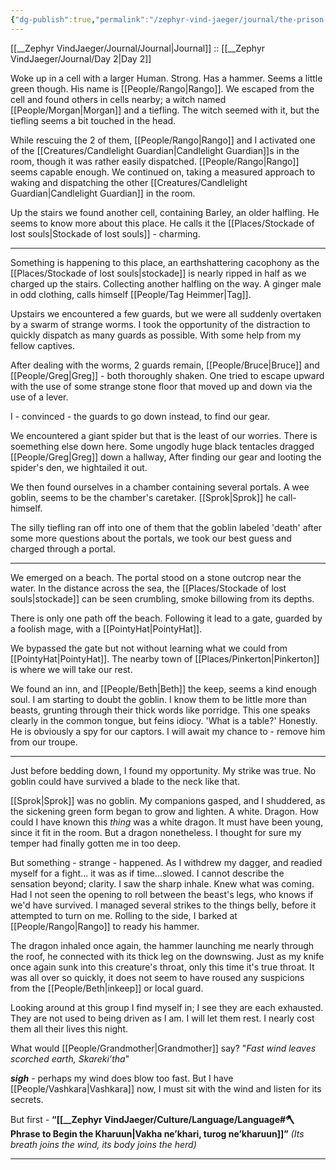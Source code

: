 ```yaml
---
{"dg-publish":true,"permalink":"/zephyr-vind-jaeger/journal/the-prison-escape/"}
---
```



[[__Zephyr VindJaeger/Journal/Journal\|Journal]] :: [[__Zephyr VindJaeger/Journal/Day 2\|Day 2]]

Woke up in a cell with a larger Human. Strong. Has a hammer. Seems a little green though. His name is [[People/Rango\|Rango]]. We escaped from the cell and found others in cells nearby; a witch named [[People/Morgan\|Morgan]] and a tiefling. The witch seemed with it, but the tiefling seems a bit touched in the head. 

While rescuing the 2 of them, [[People/Rango\|Rango]] and I activated one of the [[Creatures/Candlelight Guardian\|Candlelight Guardian]]s in the room, though it was rather easily dispatched. [[People/Rango\|Rango]] seems capable enough. We continued on, taking a measured approach to waking and dispatching the other [[Creatures/Candlelight Guardian\|Candlelight Guardian]] in the room. 

Up the stairs we found another cell, containing Barley, an older halfling. He seems to know more about this place. He calls it the [[Places/Stockade of lost souls\|Stockade of lost souls]] - charming. 

---
Something is happening to this place, an earthshattering cacophony as the [[Places/Stockade of lost souls\|stockade]] is nearly ripped in half as we charged up the stairs. Collecting another halfling on the way. A ginger male in odd clothing, calls himself [[People/Tag Heimmer\|Tag]]. 

Upstairs we encountered a few guards, but we were all suddenly overtaken by a swarm of strange worms. I took the opportunity of the distraction to quickly dispatch as many guards as possible. With some help from my fellow captives. 

After dealing with the worms, 2 guards remain, [[People/Bruce\|Bruce]] and [[People/Greg\|Greg]] - both thoroughly shaken. One tried to escape upward with the use of some strange stone floor that moved up and down via the use of a lever. 

I - convinced - the guards to go down instead, to find our gear. 

We encountered a giant spider but that is the least of our worries. There is soemething else down here. Some ungodly huge black tentacles dragged [[People/Greg\|Greg]] down a hallway, After finding our gear and looting the spider's den, we hightailed it out. 

We then found ourselves in a chamber containing several portals. A wee goblin, seems to be the chamber's caretaker. [[Sprok\|Sprok]] he call-himself. 

The silly tiefling ran off into one of them that the goblin labeled 'death' after some more questions about the portals, we took our best guess and charged through a portal. 

---

We emerged on a beach. The portal stood on a stone outcrop near the water. In the distance across the sea, the [[Places/Stockade of lost souls\|stockade]] can be seen crumbling, smoke billowing from its depths. 

There is only one path off the beach. Following it lead to a gate, guarded by a foolish mage, with a [[PointyHat\|PointyHat]]. 

We bypassed the gate but not without learning what we could from [[PointyHat\|PointyHat]]. The nearby town of [[Places/Pinkerton\|Pinkerton]] is where we will take our rest. 

We found an inn, and [[People/Beth\|Beth]] the keep, seems a kind enough soul.  I am starting to doubt the goblin. I know them to be little more than beasts, grunting through their thick words like porridge. This one speaks clearly in the common tongue, but feins idiocy. 'What is a table?' Honestly. He is obviously a spy for our captors. I will await my chance to - remove him from our troupe. 

---
Just before bedding down, I found my opportunity. My strike was true. No goblin could have survived a blade to the neck like that. 

[[Sprok\|Sprok]] was no goblin. My companions gasped, and I shuddered, as the sickening green form began to grow and lighten. A white. Dragon. How could I have known this *thing* was a white dragon. It must have been young, since it fit in the room. But a dragon nonetheless. I thought for sure my temper had finally gotten me in too deep.

But something - strange - happened. As I withdrew my dagger, and readied myself for a fight... it was as if time...slowed. I cannot describe the sensation beyond; clarity. I saw the sharp inhale. Knew what was coming. Had I not seen the opening to roll between the beast's legs, who knows if we'd have survived. I managed several strikes to the things belly, before it attempted to turn on me. Rolling to the side, I barked at [[People/Rango\|Rango]] to ready his hammer. 

The dragon inhaled once again, the hammer launching me nearly through the roof, he connected with its thick leg on the downswing. Just as my knife once again sunk into this creature's throat, only this time it's true throat. It was all over so quickly, it does not seem to have roused any suspicions from the [[People/Beth\|inkeep]] or local guard. 

Looking around at this group I find myself in; I see they are each exhausted. They are not used to being driven as I am. I will let them rest. I nearly cost them all their lives this night. 

What would [[People/Grandmother\|Grandmother]] say? "*Fast wind leaves scorched earth, Skareki’tha*"

***sigh*** - perhaps my wind does blow too fast. But I have [[People/Vashkara\|Vashkara]] now, I must sit with the wind and listen for its secrets. 

But first - **“[[__Zephyr VindJaeger/Culture/Language/Language#🪓 **Phrase to Begin the Kharuun**\|Vakha ne’khari, turog ne’kharuun]]”**  *(Its breath joins the wind, its body joins the herd)*

---
